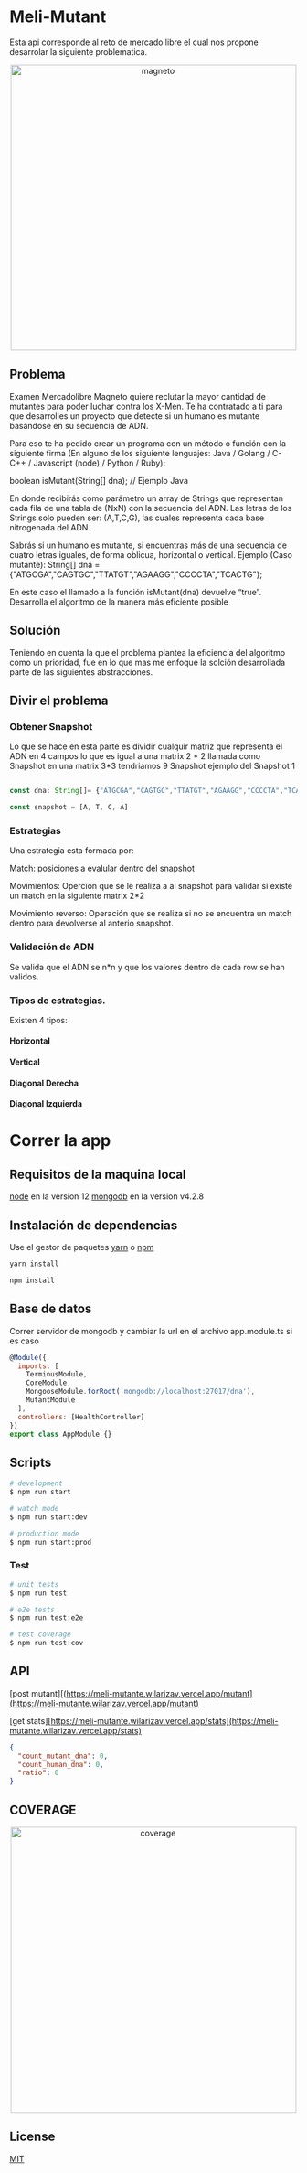 # Meli-Mutant

Esta api corresponde al reto de mercado libre el cual nos propone desarrolar la siguiente problematica.

<p align="center">
  <a href="https://p.kindpng.com" target="blank"><img src="https://p.kindpng.com/picc/s/188-1888481_magneto-marvel-legends-6-action-figure-marvel-legends.png" width="500" alt="magneto" /></a>
</p>

## Problema

Examen Mercadolibre
Magneto quiere reclutar la mayor cantidad de mutantes para poder luchar contra los X-Men.
Te ha contratado a ti para que desarrolles un proyecto que detecte si un humano es mutante basándose en su secuencia de ADN.

Para eso te ha pedido crear un programa con un método o función con la siguiente firma (En alguno de los siguiente lenguajes: Java / Golang / C-C++ / Javascript (node) / Python / Ruby):

boolean isMutant(String[] dna); // Ejemplo Java

En donde recibirás como parámetro un array de Strings que representan cada fila de una tabla de (NxN) con la secuencia del ADN. Las letras de los Strings solo pueden ser: (A,T,C,G), las cuales representa cada base nitrogenada del ADN.

Sabrás si un humano es mutante, si encuentras ​más de una secuencia de cuatro letras
iguales​, de forma oblicua, horizontal o vertical.
Ejemplo (Caso mutante):
String[] dna = {"ATGCGA","CAGTGC","TTATGT","AGAAGG","CCCCTA","TCACTG"};

En este caso el llamado a la función isMutant(dna) devuelve “true”.
Desarrolla el algoritmo de la manera más eficiente posible

## Solución

Teniendo en cuenta la que el problema plantea la eficiencia del algoritmo como un prioridad, fue en lo que mas me enfoque la solción desarrollada parte de las siguientes abstracciones.

## Divir el problema

### Obtener Snapshot

Lo que se hace en esta parte es dividir cualquir matriz que representa el ADN en 4 campos lo que es igual a una matrix 2 * 2
llamada como Snapshot en una matrix 3*3 tendriamos 9 Snapshot ejemplo del Snapshot 1

```javascript

const dna: String[]= {"ATGCGA","CAGTGC","TTATGT","AGAAGG","CCCCTA","TCACTG"};

const snapshot = [A, T, C, A]

```

### Estrategias

Una estrategia esta formada por:

Match: posiciones a evalular dentro del snapshot

Movimientos: Operción que se le realiza a al snapshot para validar si existe un match en la siguiente matrix 2\*2

Movimiento reverso: Operación que se realiza si no se encuentra un match dentro para devolverse al anterio snapshot.

### Validación de ADN

Se valida que el ADN se n\*n y que los valores dentro de cada row se han validos.

### Tipos de estrategias.

Existen 4 tipos:

#### Horizontal

#### Vertical

#### Diagonal Derecha

#### Diagonal Izquierda

# Correr la app

## Requisitos de la maquina local

[node](https://nodejs.org/es/) en la version 12
[mongodb](https://www.mongodb.com/try/download/community) en la version v4.2.8

## Instalación de dependencias

Use el gestor de paquetes [yarn](https://yarnpkg.com/) o [npm](https://www.npmjs.com/)

```bash
yarn install

npm install
```

## Base de datos

Correr servidor de mongodb y cambiar la url en el archivo app.module.ts si es caso

```javascript
@Module({
  imports: [
    TerminusModule,
    CoreModule,
    MongooseModule.forRoot('mongodb://localhost:27017/dna'),
    MutantModule
  ],
  controllers: [HealthController]
})
export class AppModule {}
```

## Scripts

```bash
# development
$ npm run start

# watch mode
$ npm run start:dev

# production mode
$ npm run start:prod
```

### Test

```bash
# unit tests
$ npm run test

# e2e tests
$ npm run test:e2e

# test coverage
$ npm run test:cov
```

## API

[post mutant][(https://meli-mutante.wilarizav.vercel.app/mutant](https://meli-mutante.wilarizav.vercel.app/mutant)

[get stats][https://meli-mutante.wilarizav.vercel.app/stats](https://meli-mutante.wilarizav.vercel.app/stats)

```json
{
  "count_mutant_dna": 0,
  "count_human_dna": 0,
  "ratio": 0
}
```

## COVERAGE

<p align="center">
  <a href="https://i.ibb.co/" target="blank"><img src="https://i.ibb.co/0nWZsTC/Screen-Shot-2020-07-21-at-3-19-03-AM.png" width="500" alt="coverage" /></a>
</p>

## License

[MIT](https://choosealicense.com/licenses/mit/)
